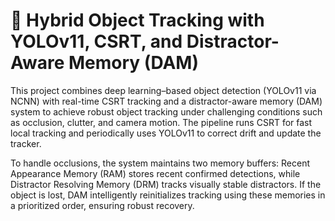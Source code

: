 # 🚀 Hybrid Object Tracking with YOLOv11, CSRT, and Distractor-Aware Memory (DAM)

This project combines deep learning–based object detection (YOLOv11 via NCNN) with real-time CSRT tracking and a distractor-aware memory (DAM) system to achieve robust object tracking under challenging conditions such as occlusion, clutter, and camera motion. The pipeline runs CSRT for fast local tracking and periodically uses YOLOv11 to correct drift and update the tracker.

To handle occlusions, the system maintains two memory buffers: Recent Appearance Memory (RAM) stores recent confirmed detections, while Distractor Resolving Memory (DRM) tracks visually stable distractors. If the object is lost, DAM intelligently reinitializes tracking using these memories in a prioritized order, ensuring robust recovery.
